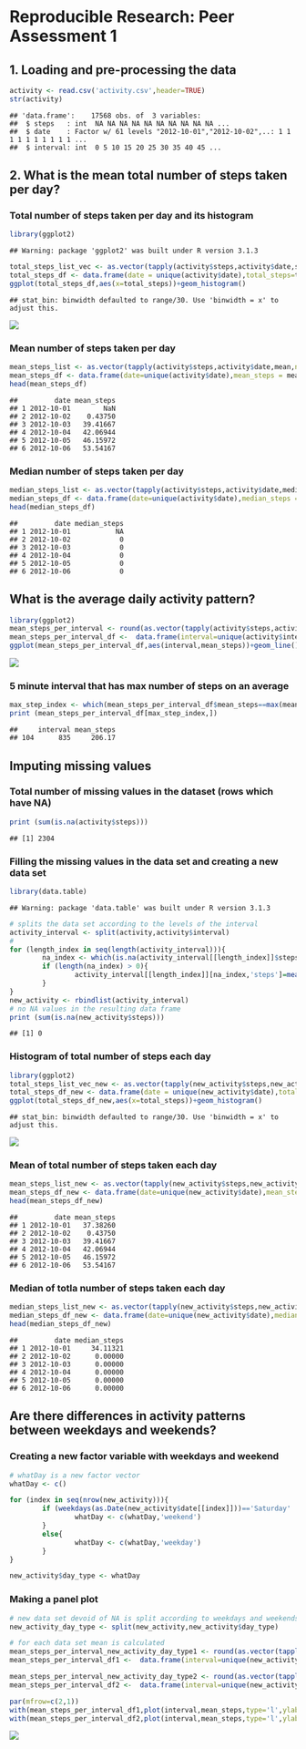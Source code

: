 # Reproducible Research: Peer Assessment 1


## 1. Loading and pre-processing the data


```r
activity <- read.csv('activity.csv',header=TRUE)
str(activity)
```

```
## 'data.frame':	17568 obs. of  3 variables:
##  $ steps   : int  NA NA NA NA NA NA NA NA NA NA ...
##  $ date    : Factor w/ 61 levels "2012-10-01","2012-10-02",..: 1 1 1 1 1 1 1 1 1 1 ...
##  $ interval: int  0 5 10 15 20 25 30 35 40 45 ...
```


## 2. What is the mean total number of steps taken per day?

### Total number of steps taken per day and its histogram


```r
library(ggplot2)
```

```
## Warning: package 'ggplot2' was built under R version 3.1.3
```

```r
total_steps_list_vec <- as.vector(tapply(activity$steps,activity$date,sum,na.rm=TRUE))
total_steps_df <- data.frame(date = unique(activity$date),total_steps=total_steps_list_vec)
ggplot(total_steps_df,aes(x=total_steps))+geom_histogram()
```

```
## stat_bin: binwidth defaulted to range/30. Use 'binwidth = x' to adjust this.
```

![](PA1_template_files/figure-html/unnamed-chunk-2-1.png) 

### Mean number of steps taken per day


```r
mean_steps_list <- as.vector(tapply(activity$steps,activity$date,mean,na.rm=TRUE))
mean_steps_df <- data.frame(date=unique(activity$date),mean_steps = mean_steps_list)
head(mean_steps_df)
```

```
##         date mean_steps
## 1 2012-10-01        NaN
## 2 2012-10-02    0.43750
## 3 2012-10-03   39.41667
## 4 2012-10-04   42.06944
## 5 2012-10-05   46.15972
## 6 2012-10-06   53.54167
```

### Median number of steps taken per day


```r
median_steps_list <- as.vector(tapply(activity$steps,activity$date,median,na.rm=TRUE))
median_steps_df <- data.frame(date=unique(activity$date),median_steps = median_steps_list)
head(median_steps_df)
```

```
##         date median_steps
## 1 2012-10-01           NA
## 2 2012-10-02            0
## 3 2012-10-03            0
## 4 2012-10-04            0
## 5 2012-10-05            0
## 6 2012-10-06            0
```

## What is the average daily activity pattern?


```r
library(ggplot2)
mean_steps_per_interval <- round(as.vector(tapply(activity$steps,activity$interval,mean,na.rm=TRUE)),3)
mean_steps_per_interval_df <-  data.frame(interval=unique(activity$interval),mean_steps=mean_steps_per_interval)
ggplot(mean_steps_per_interval_df,aes(interval,mean_steps))+geom_line()
```

![](PA1_template_files/figure-html/unnamed-chunk-5-1.png) 

### 5 minute interval that has max number of steps on an average


```r
max_step_index <- which(mean_steps_per_interval_df$mean_steps==max(mean_steps_per_interval_df$mean_steps))
print (mean_steps_per_interval_df[max_step_index,])
```

```
##     interval mean_steps
## 104      835     206.17
```

## Imputing missing values

### Total number of missing values in the dataset (rows which have NA)

```r
print (sum(is.na(activity$steps)))
```

```
## [1] 2304
```

### Filling the missing values in the data set and creating a new data set

```r
library(data.table)
```

```
## Warning: package 'data.table' was built under R version 3.1.3
```

```r
# splits the data set according to the levels of the interval
activity_interval <- split(activity,activity$interval)
# 
for (length_index in seq(length(activity_interval))){
        na_index <- which(is.na(activity_interval[[length_index]]$steps))
        if (length(na_index) > 0){
                activity_interval[[length_index]][na_index,'steps']=mean(activity_interval[[length_index]]$steps,na.rm=TRUE)
        }        
}
new_activity <- rbindlist(activity_interval)
# no NA values in the resulting data frame
print (sum(is.na(new_activity$steps)))
```

```
## [1] 0
```

### Histogram of total number of steps each day


```r
library(ggplot2)
total_steps_list_vec_new <- as.vector(tapply(new_activity$steps,new_activity$date,sum,na.rm=TRUE))
total_steps_df_new <- data.frame(date = unique(new_activity$date),total_steps=total_steps_list_vec_new)
ggplot(total_steps_df_new,aes(x=total_steps))+geom_histogram()
```

```
## stat_bin: binwidth defaulted to range/30. Use 'binwidth = x' to adjust this.
```

![](PA1_template_files/figure-html/unnamed-chunk-9-1.png) 

### Mean of total number of steps taken each day

```r
mean_steps_list_new <- as.vector(tapply(new_activity$steps,new_activity$date,mean,na.rm=TRUE))
mean_steps_df_new <- data.frame(date=unique(new_activity$date),mean_steps = mean_steps_list_new)
head(mean_steps_df_new)
```

```
##         date mean_steps
## 1 2012-10-01   37.38260
## 2 2012-10-02    0.43750
## 3 2012-10-03   39.41667
## 4 2012-10-04   42.06944
## 5 2012-10-05   46.15972
## 6 2012-10-06   53.54167
```


### Median of totla number of steps taken each day


```r
median_steps_list_new <- as.vector(tapply(new_activity$steps,new_activity$date,median,na.rm=TRUE))
median_steps_df_new <- data.frame(date=unique(new_activity$date),median_steps = median_steps_list_new)
head(median_steps_df_new)
```

```
##         date median_steps
## 1 2012-10-01     34.11321
## 2 2012-10-02      0.00000
## 3 2012-10-03      0.00000
## 4 2012-10-04      0.00000
## 5 2012-10-05      0.00000
## 6 2012-10-06      0.00000
```

## Are there differences in activity patterns between weekdays and weekends?

### Creating a new factor variable with weekdays and weekend

```r
# whatDay is a new factor vector
whatDay <- c()

for (index in seq(nrow(new_activity))){
        if (weekdays(as.Date(new_activity$date[[index]]))=='Saturday' | weekdays(as.Date(new_activity$date[[index]]))=='Sunday'){
                whatDay <- c(whatDay,'weekend')
        }
        else{
                whatDay <- c(whatDay,'weekday')
        }
}

new_activity$day_type <- whatDay
```

### Making a panel plot


```r
# new data set devoid of NA is split according to weekdays and weekends
new_activity_day_type <- split(new_activity,new_activity$day_type)

# for each data set mean is calculated
mean_steps_per_interval_new_activity_day_type1 <- round(as.vector(tapply(new_activity_day_type[[1]]$steps,new_activity_day_type[[1]]$interval,mean,na.rm=TRUE)),3)
mean_steps_per_interval_df1 <-  data.frame(interval=unique(new_activity_day_type[[1]]$interval),mean_steps=mean_steps_per_interval_new_activity_day_type1)

mean_steps_per_interval_new_activity_day_type2 <- round(as.vector(tapply(new_activity_day_type[[2]]$steps,new_activity_day_type[[2]]$interval,mean,na.rm=TRUE)),3)
mean_steps_per_interval_df2 <-  data.frame(interval=unique(new_activity_day_type[[2]]$interval),mean_steps=mean_steps_per_interval_new_activity_day_type2)

par(mfrow=c(2,1))
with(mean_steps_per_interval_df1,plot(interval,mean_steps,type='l',ylab='weekday_mean_counts'))
with(mean_steps_per_interval_df2,plot(interval,mean_steps,type='l',ylab='weekend_mean_counts'))
```

![](PA1_template_files/figure-html/unnamed-chunk-13-1.png) 
